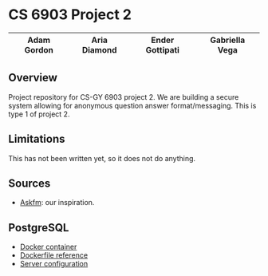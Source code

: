 # CS 6903 Project 2

|Adam Gordon|Aria Diamond|Ender Gottipati|Gabriella Vega|
|-----------|------------|---------------|--------------|

## Overview

Project repository for CS-GY 6903 project 2. We are building a secure system allowing for anonymous
question answer format/messaging. This is type 1 of project 2.

## Limitations

This has not been written yet, so it does not do anything.

## Sources
- [Askfm](https://ask.fm): our inspiration.

## PostgreSQL
- [Docker container](https://hub.docker.com/_/postgres)
- [Dockerfile reference](https://docs.docker.com/engine/reference/builder/)
- [Server configuration](https://www.postgresql.org/docs/current/runtime-config.html)